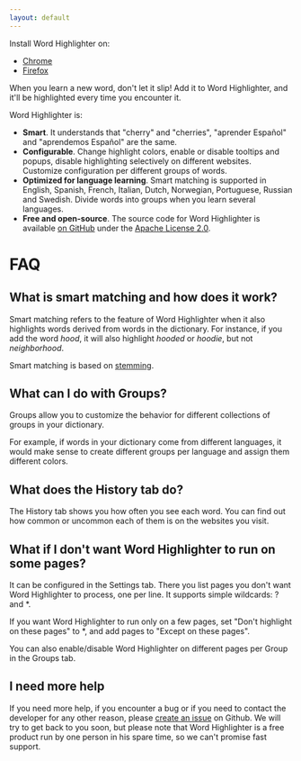 ```yaml
---
layout: default
---
```


Install Word Highlighter on:
* [Chrome](https://chrome.google.com/webstore/detail/word-highlighter/flpifgahbaopfmnlmcgkkodanhoifdpa)
* [Firefox](https://addons.mozilla.org/en-US/firefox/addon/wordhighlighter/)

When you learn a new word, don't let it slip! Add it to Word Highlighter, and it'll be highlighted every time you encounter it.

Word Highlighter is:
* **Smart**. It understands that "cherry" and "cherries", "aprender Español" and "aprendemos Español" are the same.
* **Configurable**. Change highlight colors, enable or disable tooltips and popups, disable highlighting selectively on different websites. Customize configuration per different groups of words.
* **Optimized for language learning**. Smart matching is supported in English, Spanish, French, Italian, Dutch, Norwegian, Portuguese, Russian and Swedish. Divide words into groups when you learn several languages.
* **Free and open-source**. The source code for Word Highlighter is available [on GitHub](https://github.com/ainzzorl/wordhighlighter) under the [Apache License 2.0](https://github.com/ainzzorl/wordhighlighter/blob/master/LICENSE).

# FAQ

## What is smart matching and how does it work?

Smart matching refers to the feature of Word Highlighter when it also highlights words derived from words in the dictionary. For instance, if you add the word *hood*, it will also highlight *hooded* or *hoodie*, but not *neighborhood*.

Smart matching is based on [stemming](https://en.wikipedia.org/wiki/Stemming).

## What can I do with Groups?

Groups allow you to customize the behavior for different collections of groups in your dictionary.

For example, if words in your dictionary come from different languages, it would make sense to create different groups per language and assign them different colors.

## What does the History tab do?

The History tab shows you how often you see each word. You can find out how common or uncommon each of them is on the websites you visit.

## What if I don't want Word Highlighter to run on some pages?

It can be configured in the Settings tab. There you list pages you don't want Word Highlighter to process, one per line. It supports simple wildcards: ? and *.

If you want Word Highlighter to run only on a few pages, set "Don't highlight on these pages" to *, and add pages to "Except on these pages".

You can also enable/disable Word Highlighter on different pages per Group in the Groups tab.

## I need more help

If you need more help, if you encounter a bug or if you need to contact the developer for any other reason, please [create an issue](https://github.com/ainzzorl/wordhighlighter/issues/new) on Github. We will try to get back to you soon, but please note that Word Highlighter is a free product run by one person in his spare time, so we can't promise fast support.
